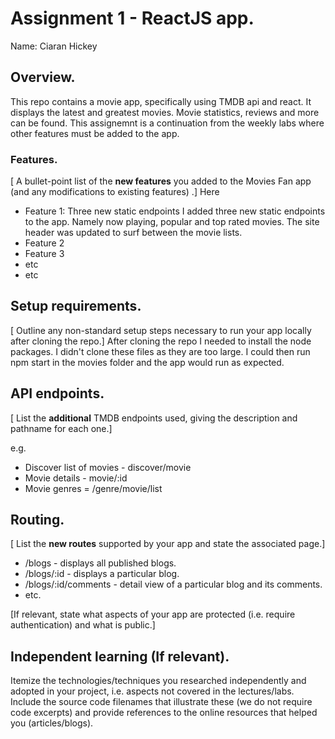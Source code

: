 # Assignment 1 - ReactJS app.

Name: Ciaran Hickey

## Overview.

This repo contains a movie app, specifically using TMDB api and react. 
It displays the latest and greatest movies. Movie statistics, reviews and more can be found.
This assignemnt is a continuation from the weekly labs where other features must be added to the app.

### Features.
[ A bullet-point list of the __new features__ you added to the Movies Fan app (and any modifications to existing features) .]
Here
 
+ Feature 1: Three new static endpoints
  I added three new static endpoints to the app. Namely now playing, popular and top rated movies. The site header was updated to surf between the movie lists.
+ Feature 2
+ Feature 3
+ etc
+ etc

## Setup requirements.

[ Outline any non-standard setup steps necessary to run your app locally after cloning the repo.]
After cloning the repo I needed to install the node packages. I didn't clone these files as they are too large.
I could then run npm start in the movies folder and the app would run as expected. 

## API endpoints.

[ List the __additional__ TMDB endpoints used, giving the description and pathname for each one.] 



e.g.
+ Discover list of movies - discover/movie
+ Movie details - movie/:id
+ Movie genres = /genre/movie/list

## Routing.

[ List the __new routes__ supported by your app and state the associated page.]

+ /blogs - displays all published blogs.
+ /blogs/:id - displays a particular blog.
+ /blogs/:id/comments - detail view of a particular blog and its comments.
+ etc.

[If relevant, state what aspects of your app are protected (i.e. require authentication) and what is public.]

## Independent learning (If relevant).

Itemize the technologies/techniques you researched independently and adopted in your project, 
i.e. aspects not covered in the lectures/labs. Include the source code filenames that illustrate these 
(we do not require code excerpts) and provide references to the online resources that helped you (articles/blogs).
